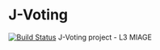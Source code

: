 # J-Voting
[![Build Status](https://travis-ci.org/Perciii/J-Voting.svg?branch=master)](https://travis-ci.org/Perciii/J-Voting)
J-Voting project - L3 MIAGE
